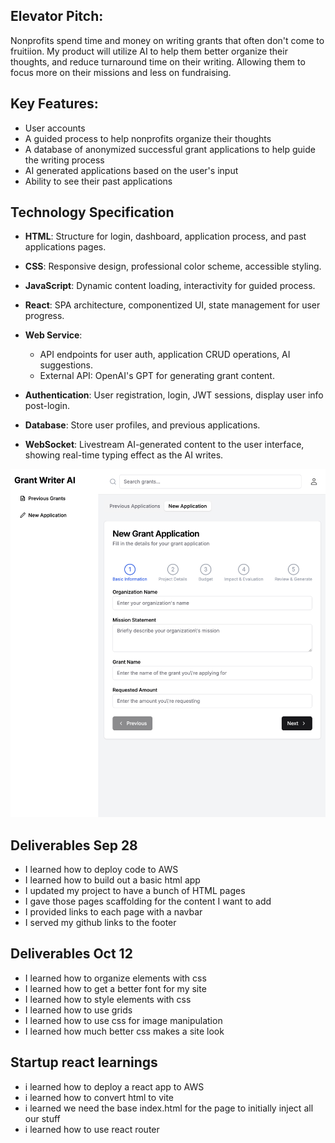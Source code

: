 ## Elevator Pitch:
Nonprofits spend time and money on writing grants that often don't come to fruitiion.
My product will utilize AI to help them better organize their thoughts, and reduce turnaround time on their writing. Allowing them to focus more on their missions and less on fundraising.

## Key Features:
- User accounts
- A guided process to help nonprofits organize their thoughts
- A database of anonymized successful grant applications to help guide the writing process
- AI generated applications based on the user's input
- Ability to see their past applications
## Technology Specification

- **HTML**: Structure for login, dashboard, application process, and past applications pages.

- **CSS**: Responsive design, professional color scheme, accessible styling.

- **JavaScript**: Dynamic content loading, interactivity for guided process.

- **React**: SPA architecture, componentized UI, state management for user progress.

- **Web Service**:
    - API endpoints for user auth, application CRUD operations, AI suggestions.
    - External API: OpenAI's GPT for generating grant content.

- **Authentication**: User registration, login, JWT sessions, display user info post-login.

- **Database**: Store user profiles, and previous applications.

- **WebSocket**: Livestream AI-generated content to the user interface, showing real-time typing effect as the AI writes.

![rough outline of site design](images/draft_of_site.png)

## Deliverables Sep 28
- I learned how to deploy code to AWS
- I learned how to build out a basic html app
- I updated my project to have a bunch of HTML pages
- I gave those pages scaffolding for the content I want to add
- I provided links to each page with a navbar
- I served my github links to the footer


## Deliverables Oct 12
- I learned how to organize elements with css
- I learned how to get a better font for my site
- I learned how to style elements with css
- I learned how to use grids
- I learned how to use css for image manipulation
- I learned how much better css makes a site look

## Startup react learnings
- i learned how to deploy a react app to AWS
- i learned how to convert html to vite
- i learned we need the base index.html for the page to initially inject all our stuff
- i learned how to use react router
